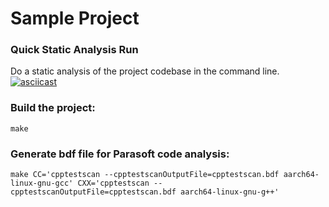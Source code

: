 # Sample Project

### Quick Static Analysis Run
Do a static analysis of the project codebase in the command line.  
[![asciicast](https://asciinema.org/a/QwGXg6KhYoxP9qdYx4GU1cmeV.svg)](https://asciinema.org/a/QwGXg6KhYoxP9qdYx4GU1cmeV)

### Build the project:
```
make
```

### Generate bdf file for Parasoft code analysis:
```
make CC='cpptestscan --cpptestscanOutputFile=cpptestscan.bdf aarch64-linux-gnu-gcc' CXX='cpptestscan --cpptestscanOutputFile=cpptestscan.bdf aarch64-linux-gnu-g++'
```
